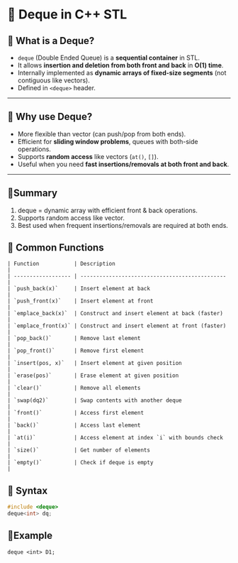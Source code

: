 # 📘 Deque in C++ STL

## 🔹 What is a Deque?
- `deque` (Double Ended Queue) is a **sequential container** in STL.
- It allows **insertion and deletion from both front and back** in **O(1) time**.
- Internally implemented as **dynamic arrays of fixed-size segments** (not contiguous like vectors).
- Defined in `<deque>` header.

---

## 🔹 Why use Deque?
- More flexible than vector (can push/pop from both ends).
- Efficient for **sliding window problems**, queues with both-side operations.
- Supports **random access** like vectors (`at()`, `[]`).
- Useful when you need **fast insertions/removals at both front and back**.

---

## 🔹Summary
1. deque = dynamic array with efficient front & back operations.
2. Supports random access like vector.
3. Best used when frequent insertions/removals are required at both ends.

## 🔹 Common Functions
```
| Function           | Description                                    |
| ------------------ | ---------------------------------------------- |
| `push_back(x)`     | Insert element at back                         |
| `push_front(x)`    | Insert element at front                        |
| `emplace_back(x)`  | Construct and insert element at back (faster)  |
| `emplace_front(x)` | Construct and insert element at front (faster) |
| `pop_back()`       | Remove last element                            |
| `pop_front()`      | Remove first element                           |
| `insert(pos, x)`   | Insert element at given position               |
| `erase(pos)`       | Erase element at given position                |
| `clear()`          | Remove all elements                            |
| `swap(dq2)`        | Swap contents with another deque               |
| `front()`          | Access first element                           |
| `back()`           | Access last element                            |
| `at(i)`            | Access element at index `i` with bounds check  |
| `size()`           | Get number of elements                         |
| `empty()`          | Check if deque is empty                        |
```

## 🔹 Syntax
```cpp
#include <deque>
deque<int> dq;
```
## 🔹Example
```
deque <int> D1;
```
